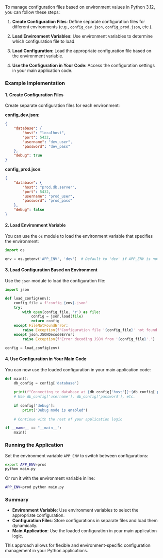 To manage configuration files based on environment values in Python 3.12, you can follow these steps:

1. **Create Configuration Files**: Define separate configuration files for different environments (e.g., `config_dev.json`, `config_prod.json`, etc.).

2. **Load Environment Variables**: Use environment variables to determine which configuration file to load.

3. **Load Configuration**: Load the appropriate configuration file based on the environment variable.

4. **Use the Configuration in Your Code**: Access the configuration settings in your main application code.

### Example Implementation

#### 1. Create Configuration Files

Create separate configuration files for each environment:

**config_dev.json**:
```json
{
    "database": {
        "host": "localhost",
        "port": 5432,
        "username": "dev_user",
        "password": "dev_pass"
    },
    "debug": true
}
```

**config_prod.json**:
```json
{
    "database": {
        "host": "prod.db.server",
        "port": 5432,
        "username": "prod_user",
        "password": "prod_pass"
    },
    "debug": false
}
```

#### 2. Load Environment Variable

You can use the `os` module to load the environment variable that specifies the environment:

```python
import os

env = os.getenv('APP_ENV', 'dev')  # Default to 'dev' if APP_ENV is not set
```

#### 3. Load Configuration Based on Environment

Use the `json` module to load the configuration file:

```python
import json

def load_config(env):
    config_file = f"config_{env}.json"
    try:
        with open(config_file, 'r') as file:
            config = json.load(file)
            return config
    except FileNotFoundError:
        raise Exception(f"Configuration file '{config_file}' not found.")
    except json.JSONDecodeError:
        raise Exception(f"Error decoding JSON from '{config_file}'.")

config = load_config(env)
```

#### 4. Use Configuration in Your Main Code

You can now use the loaded configuration in your main application code:

```python
def main():
    db_config = config['database']
    
    print(f"Connecting to database at {db_config['host']}:{db_config['port']}")
    # Use db_config['username'], db_config['password'], etc.
    
    if config['debug']:
        print("Debug mode is enabled")
    
    # Continue with the rest of your application logic

if __name__ == "__main__":
    main()
```

### Running the Application

Set the environment variable `APP_ENV` to switch between configurations:

```bash
export APP_ENV=prod
python main.py
```

Or run it with the environment variable inline:

```bash
APP_ENV=prod python main.py
```

### Summary

- **Environment Variable**: Use environment variables to select the appropriate configuration.
- **Configuration Files**: Store configurations in separate files and load them dynamically.
- **Main Application**: Use the loaded configuration in your main application logic.

This approach allows for flexible and environment-specific configuration management in your Python applications.
